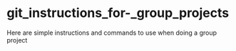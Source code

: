 # git_instructions_for-_group_projects
Here are simple instructions and commands to use when doing a group project
